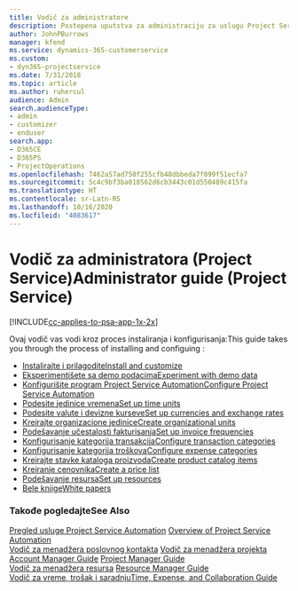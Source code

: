 ```yaml
---
title: Vodič za administratore
description: Postepena uputstva za administraciju za uslugu Project Service
author: JohnPBurrows
manager: kfend
ms.service: dynamics-365-customerservice
ms.custom:
- dyn365-projectservice
ms.date: 7/31/2018
ms.topic: article
ms.author: ruhercul
audience: Admin
search.audienceType:
- admin
- customizer
- enduser
search.app:
- D365CE
- D365PS
- ProjectOperations
ms.openlocfilehash: 7462a57ad750f255cfb48dbbeda7f899f51ecfa7
ms.sourcegitcommit: 5c4c9bf3ba018562d6cb3443c01d550489c415fa
ms.translationtype: HT
ms.contentlocale: sr-Latn-RS
ms.lasthandoff: 10/16/2020
ms.locfileid: "4083617"
---
```

# <a name="administrator-guide-project-service"></a><span data-ttu-id="b9e65-103">Vodič za administratora (Project Service)</span><span class="sxs-lookup"><span data-stu-id="b9e65-103">Administrator guide (Project Service)</span></span>

[!INCLUDE[cc-applies-to-psa-app-1x-2x](../includes/cc-applies-to-psa-app-1x-2x.md)]

<span data-ttu-id="b9e65-104">Ovaj vodič vas vodi kroz proces instaliranja i konfigurisanja:</span><span class="sxs-lookup"><span data-stu-id="b9e65-104">This guide takes you through the process of installing and configuing :</span></span>  
  
- [<span data-ttu-id="b9e65-105">Instalirajte i prilagodite</span><span class="sxs-lookup"><span data-stu-id="b9e65-105">Install and customize</span></span>](install-customize.md)
- [<span data-ttu-id="b9e65-106">Eksperimentišete sa demo podacima</span><span class="sxs-lookup"><span data-stu-id="b9e65-106">Experiment with demo data</span></span>](use-demo-data.md)
- [<span data-ttu-id="b9e65-107">Konfigurišite program Project Service Automation</span><span class="sxs-lookup"><span data-stu-id="b9e65-107">Configure Project Service Automation</span></span>](configure.md)
- [<span data-ttu-id="b9e65-108">Podesite jedinice vremena</span><span class="sxs-lookup"><span data-stu-id="b9e65-108">Set up time units</span></span>](set-up-time-units.md)
- [<span data-ttu-id="b9e65-109">Podesite valute i devizne kurseve</span><span class="sxs-lookup"><span data-stu-id="b9e65-109">Set up currencies and exchange rates</span></span>](set-up-currencies-exchange-rates.md)
- [<span data-ttu-id="b9e65-110">Kreirajte organizacione jedinice</span><span class="sxs-lookup"><span data-stu-id="b9e65-110">Create organizational units</span></span>](create-organizational-units.md)
- [<span data-ttu-id="b9e65-111">Podešavanje učestalosti fakturisanja</span><span class="sxs-lookup"><span data-stu-id="b9e65-111">Set up invoice frequencies</span></span>](set-up-invoice-frequencies.md)
- [<span data-ttu-id="b9e65-112">Konfigurisanje kategorija transakcija</span><span class="sxs-lookup"><span data-stu-id="b9e65-112">Configure transaction categories</span></span>](configure-transaction-categories.md)
- [<span data-ttu-id="b9e65-113">Konfigurisanje kategorija troškova</span><span class="sxs-lookup"><span data-stu-id="b9e65-113">Configure expense categories</span></span>](configure-expense-categories.md)
- [<span data-ttu-id="b9e65-114">Kreirajte stavke kataloga proizvoda</span><span class="sxs-lookup"><span data-stu-id="b9e65-114">Create product catalog items</span></span>](create-product-catalog-items.md)
- [<span data-ttu-id="b9e65-115">Kreiranje cenovnika</span><span class="sxs-lookup"><span data-stu-id="b9e65-115">Create a price list</span></span>](create-price-list.md)
- [<span data-ttu-id="b9e65-116">Podešavanje resursa</span><span class="sxs-lookup"><span data-stu-id="b9e65-116">Set up resources</span></span>](set-up-resources.md)
- [<span data-ttu-id="b9e65-117">Bele knjige</span><span class="sxs-lookup"><span data-stu-id="b9e65-117">White papers</span></span>](white-papers.md)
  
### <a name="see-also"></a><span data-ttu-id="b9e65-118">Takođe pogledajte</span><span class="sxs-lookup"><span data-stu-id="b9e65-118">See Also</span></span>  
 <span data-ttu-id="b9e65-119">[Pregled usluge Project Service Automation](../psa/overview.md)  </span><span class="sxs-lookup"><span data-stu-id="b9e65-119">[Overview of Project Service Automation](../psa/overview.md)  </span></span>  
 <span data-ttu-id="b9e65-120">[Vodič za menadžera poslovnog kontakta](../psa/account-manager-guide.md) [Vodič za menadžera projekta](../psa/project-manager-guide.md) </span><span class="sxs-lookup"><span data-stu-id="b9e65-120">[Account Manager Guide](../psa/account-manager-guide.md) [Project Manager Guide](../psa/project-manager-guide.md) </span></span>  
 <span data-ttu-id="b9e65-121">[Vodič za menadžera resursa](../psa/resource-manager-guide.md) </span><span class="sxs-lookup"><span data-stu-id="b9e65-121">[Resource Manager Guide](../psa/resource-manager-guide.md) </span></span>  
 [<span data-ttu-id="b9e65-122">Vodič za vreme, trošak i saradnju</span><span class="sxs-lookup"><span data-stu-id="b9e65-122">Time, Expense, and Collaboration Guide</span></span>](../psa/time-expense-collaboration-guide.md)
